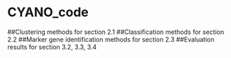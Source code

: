# CYANO_code
##Clustering methods for section 2.1
##Classification methods for section 2.2
##Marker gene identification methods for section 2.3
##Evaluation results for section 3.2, 3.3, 3.4
